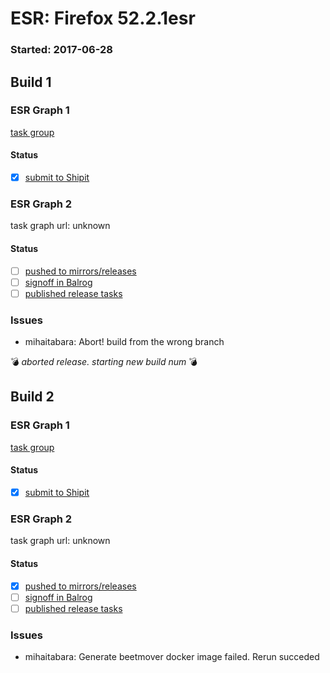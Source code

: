 # ESR: Firefox 52.2.1esr

### Started: 2017-06-28

## Build 1

### ESR Graph 1
[task group](https://tools.taskcluster.net/push-inspector/#/nr8miYwnTYeH2Y5FB3q4uw)

#### Status
- [x] [submit to Shipit](https://wiki.mozilla.org/Release:Release_Automation_on_Mercurial:Starting_a_Release#Submit_to_Ship_It)

### ESR Graph 2
task graph url: unknown

#### Status
- [ ] [pushed to mirrors/releases](../how-tos/relpro.md#2-push-to-releases-dir-mirrors)
- [ ] [signoff in Balrog](../how-tos/relpro.md#3-signoffs)
- [ ] [published release tasks](../how-tos/relpro.md#4-publish-release)

### Issues
- mihaitabara: Abort! build from the wrong branch

:bomb: _aborted release. starting new build num_ :bomb:

## Build 2

### ESR Graph 1
[task group](https://tools.taskcluster.net/push-inspector/#/HL6j3aymSkGJD51tSrxuDw)

#### Status
- [x] [submit to Shipit](https://wiki.mozilla.org/Release:Release_Automation_on_Mercurial:Starting_a_Release#Submit_to_Ship_It)

### ESR Graph 2
task graph url: unknown

#### Status
- [x] [pushed to mirrors/releases](../how-tos/relpro.md#2-push-to-releases-dir-mirrors)
- [ ] [signoff in Balrog](../how-tos/relpro.md#3-signoffs)
- [ ] [published release tasks](../how-tos/relpro.md#4-publish-release)

### Issues
- mihaitabara: Generate beetmover docker image failed. Rerun succeded


